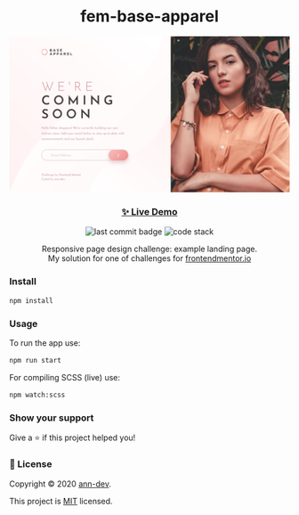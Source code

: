 <h1 align="center">fem-base-apparel</h1>

![preview](./preview.png)

<h3 align="center"><a href="https://ann-dev.github.io/fem-base-apparel/" target="_blank">✨ Live Demo</a></h3>

<p align="center">
  <img alt="last commit badge" src="https://img.shields.io/github/last-commit/ann-dev/fem-base-apparel?style=flat-square">
  <img alt="code stack" src="https://img.shields.io/badge/tech_stack-HTML5, SCSS, NPM-ff69b4.svg?style=flat-square">
</p>

<p align="center">Responsive page design challenge: example landing page. <br />
My solution for one of challenges for
  <a href="https://www.frontendmentor.io/profile/ann-dev">frontendmentor.io</a>
</p>

### Install

```sh
npm install
```

### Usage

To run the app use:

```sh
npm run start
```

For compiling SCSS (live) use:

```sh
npm watch:scss
```

### Show your support

Give a ⭐️ if this project helped you!

### 📝 License

Copyright © 2020 [ann-dev](https://github.com/ann-dev).

This project is [MIT](https://github.com/ann-dev/frontend-mentor-challenges/blob/master/LICENSE) licensed.
